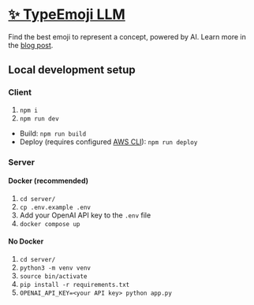 # [✨ TypeEmoji LLM](https://typeemoji.com/)

Find the best emoji to represent a concept, powered by AI. Learn more in the [blog post](https://harrisonliddiard.com/project/typeemoji-llm/).

## Local development setup

### Client

1. `npm i`
2. `npm run dev`

- Build: `npm run build`
- Deploy (requires configured [AWS CLI](https://aws.amazon.com/cli/)): `npm run deploy`

### Server

#### Docker (recommended)

1. `cd server/`
2. `cp .env.example .env`
3. Add your OpenAI API key to the `.env` file
4. `docker compose up`

#### No Docker

1. `cd server/`
2. `python3 -m venv venv`
3. `source bin/activate`
4. `pip install -r requirements.txt`
5. `OPENAI_API_KEY=<your API key> python app.py`
